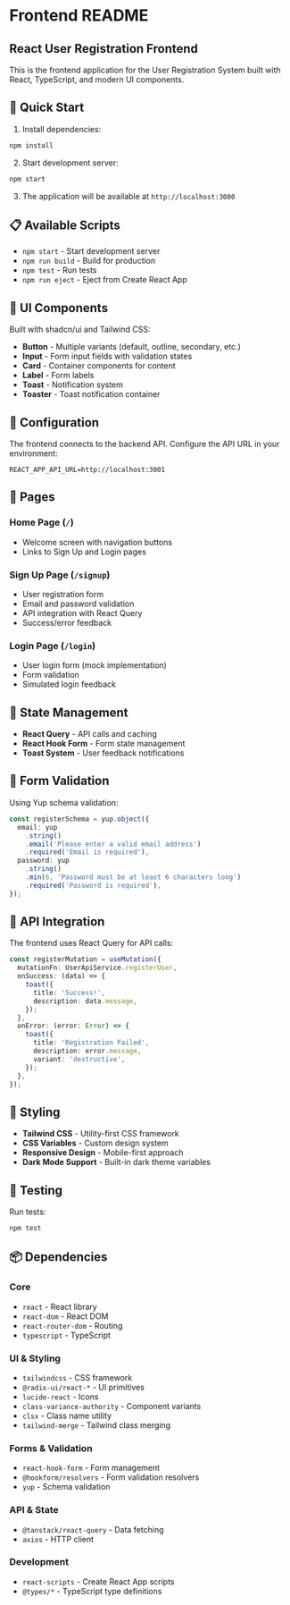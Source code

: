 # Frontend README

## React User Registration Frontend

This is the frontend application for the User Registration System built with React, TypeScript, and modern UI components.

## 🚀 Quick Start

1. Install dependencies:
```bash
npm install
```

2. Start development server:
```bash
npm start
```

3. The application will be available at `http://localhost:3000`

## 📋 Available Scripts

- `npm start` - Start development server
- `npm run build` - Build for production
- `npm test` - Run tests
- `npm run eject` - Eject from Create React App

## 🎨 UI Components

Built with shadcn/ui and Tailwind CSS:

- **Button** - Multiple variants (default, outline, secondary, etc.)
- **Input** - Form input fields with validation states
- **Card** - Container components for content
- **Label** - Form labels
- **Toast** - Notification system
- **Toaster** - Toast notification container

## 🔧 Configuration

The frontend connects to the backend API. Configure the API URL in your environment:

```env
REACT_APP_API_URL=http://localhost:3001
```

## 📱 Pages

### Home Page (`/`)
- Welcome screen with navigation buttons
- Links to Sign Up and Login pages

### Sign Up Page (`/signup`)
- User registration form
- Email and password validation
- API integration with React Query
- Success/error feedback

### Login Page (`/login`)
- User login form (mock implementation)
- Form validation
- Simulated login feedback

## 🔄 State Management

- **React Query** - API calls and caching
- **React Hook Form** - Form state management
- **Toast System** - User feedback notifications

## 📝 Form Validation

Using Yup schema validation:

```typescript
const registerSchema = yup.object({
  email: yup
    .string()
    .email('Please enter a valid email address')
    .required('Email is required'),
  password: yup
    .string()
    .min(6, 'Password must be at least 6 characters long')
    .required('Password is required'),
});
```

## 🎯 API Integration

The frontend uses React Query for API calls:

```typescript
const registerMutation = useMutation({
  mutationFn: UserApiService.registerUser,
  onSuccess: (data) => {
    toast({
      title: 'Success!',
      description: data.message,
    });
  },
  onError: (error: Error) => {
    toast({
      title: 'Registration Failed',
      description: error.message,
      variant: 'destructive',
    });
  },
});
```

## 🎨 Styling

- **Tailwind CSS** - Utility-first CSS framework
- **CSS Variables** - Custom design system
- **Responsive Design** - Mobile-first approach
- **Dark Mode Support** - Built-in dark theme variables

## 🧪 Testing

Run tests:
```bash
npm test
```

## 📦 Dependencies

### Core
- `react` - React library
- `react-dom` - React DOM
- `react-router-dom` - Routing
- `typescript` - TypeScript

### UI & Styling
- `tailwindcss` - CSS framework
- `@radix-ui/react-*` - UI primitives
- `lucide-react` - Icons
- `class-variance-authority` - Component variants
- `clsx` - Class name utility
- `tailwind-merge` - Tailwind class merging

### Forms & Validation
- `react-hook-form` - Form management
- `@hookform/resolvers` - Form validation resolvers
- `yup` - Schema validation

### API & State
- `@tanstack/react-query` - Data fetching
- `axios` - HTTP client

### Development
- `react-scripts` - Create React App scripts
- `@types/*` - TypeScript type definitions
